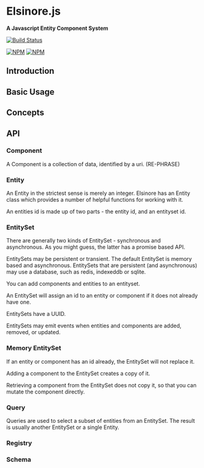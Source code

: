 Elsinore.js
===========

**A Javascript Entity Component System**

[![Build Status](https://secure.travis-ci.org/odogono/elsinore-js.png)](http://travis-ci.org/odogono/elsinore-js)

[![NPM](https://nodei.co/npm/elsinore-js.png?stars&downloads&downloadRank)](https://nodei.co/npm/elsinore-js/) [![NPM](https://nodei.co/npm-dl/elsinore-js.png?months=6&height=3)](https://nodei.co/npm/elsinore-js/)

<a name="intro"></a>
Introduction
------------


<a name="basic"></a>
Basic Usage
-----------


<a name="concepts"></a>
Concepts
-----------



<a name="api"></a>

## API

### Component

A Component is a collection of data, identified by a uri. (RE-PHRASE)


### Entity

An Entity in the strictest sense is merely an integer. Elsinore has an Entity class which provides a number of helpful functions for working with it.

An entities id is made up of two parts - the entity id, and an entityset id.


### EntitySet

There are generally two kinds of EntitySet - synchronous and asynchronous. As you might guess, the latter has a promise based API.

EntitySets may be persistent or transient. The default EntitySet is memory based and asynchronous. EntitySets that are persistent (and asynchronous) may use a database, such as redis, indexeddb or sqlite.  

You can add components and entities to an entityset.

An EntitySet will assign an id to an entity or component if it does not already have one.

EntitySets have a UUID.

EntitySets may emit events when entities and components are added, removed, or updated.


### Memory EntitySet

If an entity or component has an id already, the EntitySet will not replace it.

Adding a component to the EntitySet creates a copy of it. 

Retrieving a component from the EntitySet does not copy it, so that you can mutate the component directly. 



### Query

Queries are used to select a subset of entities from an EntitySet. The result is usually another EntitySet or a single Entity.


### Registry

### Schema

